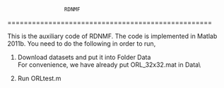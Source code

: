                       RDNMF
==================================================

This is the auxiliary code of RDNMF. The code is implemented in Matlab 2011b.
You need to do the following in order to run,

1. Download datasets and put it into Folder Data\
   For convenience, we have already put ORL_32x32.mat in Data\
   
2. Run ORLtest.m
   

   
